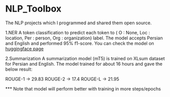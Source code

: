 # NLP_Toolbox
The NLP projects which I programmed and shared them open source.

1.NER
A token classification to predict each token to  ( O : None, Loc : location, Per : person, Org : organization) label.
The model accepts Persian and English and performed 95% f1-score. You can check the model on [huggingface page](https://huggingface.co/AliFartout/Roberta-fa-en-ner)

2.Summarization
A summarization model (mT5) is trained on XLsum dataset for Persian and English. The model trained for about 16 hours and gave the below result:

ROUGE-1 ->  29.83
ROUGE-2 ->  17.4
ROUGE-L ->  21.95

*** Note that model will perform better with training in more steps/epochs
